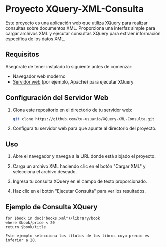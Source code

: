 # Proyecto XQuery-XML-Consulta

Este proyecto es una aplicación web que utiliza XQuery para realizar consultas sobre documentos XML. Proporciona una interfaz simple para cargar archivos XML y ejecutar consultas XQuery para extraer información específica de los datos XML.

## Requisitos

Asegúrate de tener instalado lo siguiente antes de comenzar:

- Navegador web moderno
- [Servidor web](#configuración-del-servidor-web) (por ejemplo, Apache) para ejecutar XQuery

## Configuración del Servidor Web

1. Clona este repositorio en el directorio de tu servidor web:

   ```bash
   git clone https://github.com/tu-usuario/XQuery-XML-Consulta.git

2. Configura tu servidor web para que apunte al directorio del proyecto.
   
## Uso

1. Abre el navegador y navega a la URL donde está alojado el proyecto.

2. Carga un archivo XML haciendo clic en el botón "Cargar XML" y selecciona el archivo deseado.

3. Ingresa tu consulta XQuery en el campo de texto proporcionado.

4. Haz clic en el botón "Ejecutar Consulta" para ver los resultados.

## Ejemplo de Consulta XQuery
  ```xquery
  for $book in doc("books.xml")/library/book
  where $book/price < 20
  return $book/title

Este ejemplo selecciona los títulos de los libros cuyo precio es inferior a 20.

